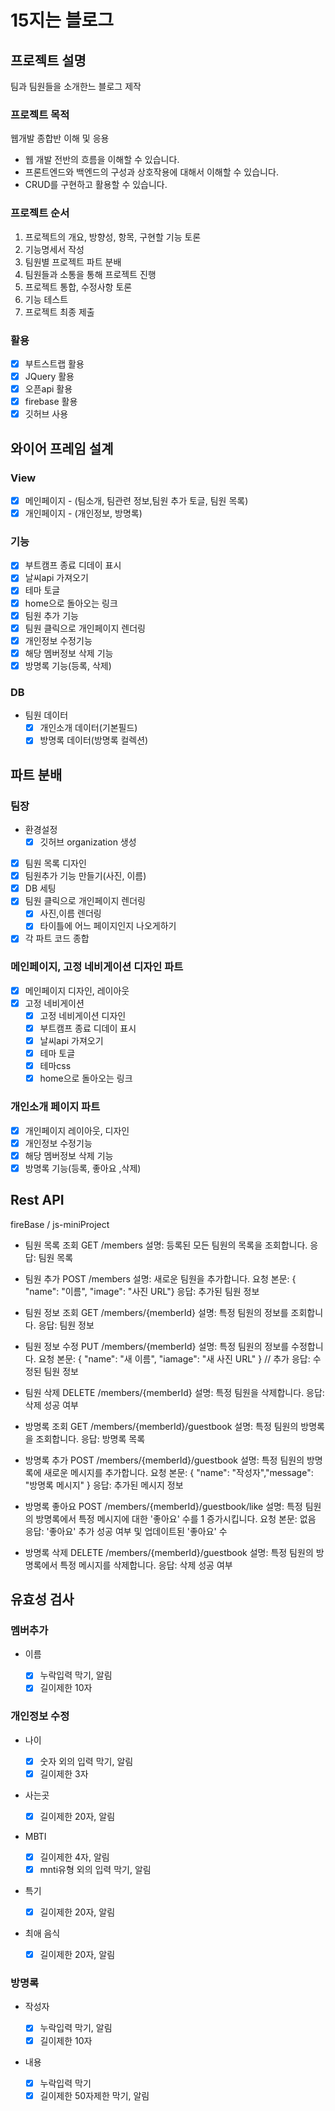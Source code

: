 # 15지는 블로그

## 프로젝트 설명

팀과 팀원들을 소개한느 블로그 제작

### 프로젝트 목적

웹개발 종합반 이해 및 응용

- 웹 개발 전반의 흐름을 이해할 수 있습니다.
- 프론트엔드와 백엔드의 구성과 상호작용에 대해서 이해할 수 있습니다.
- CRUD를 구현하고 활용할 수 있습니다.

### 프로젝트 순서

1. 프로젝트의 개요, 방향성, 항목, 구현할 기능 토론
2. 기능명세서 작성
3. 팀원별 프로젝트 파트 분배
4. 팀원들과 소통을 통해 프로젝트 진행
5. 프로젝트 통합, 수정사항 토론
6. 기능 테스트
7. 프로젝트 최종 제출

### 활용

- [x] 부트스트랩 활용
- [x] JQuery 활용
- [x] 오픈api 활용
- [x] firebase 활용
- [x] 깃허브 사용

## 와이어 프레임 설계

### View

- [x] 메인페이지 - (팀소개, 팀관련 정보,팀원 추가 토글, 팀원 목록)
- [x] 개인페이지 - (개인정보, 방명록)

### 기능

- [x] 부트캠프 종료 디데이 표시
- [x] 날씨api 가져오기
- [x] 테마 토글
- [x] home으로 돌아오는 링크
- [x] 팀원 추가 기능
- [x] 팀원 클릭으로 개인페이지 렌더링
- [x] 개인정보 수정기능
- [x] 해당 멤버정보 삭제 기능
- [x] 방명록 기능(등록, 삭제)

### DB

- 팀원 데이터
  - [x] 개인소개 데이터(기본필드)
  - [x] 방명록 데이터(방명록 컬렉션)

## 파트 분배

### 팀장

- 환경설정
  - [x] 깃허브 organization 생성
- [x] 팀원 목록 디자인
- [x] 팀원추가 기능 만들기(사진, 이름)
- [x] DB 세팅
- [x] 팀원 클릭으로 개인페이지 렌더링
  - [x] 사진,이름 렌더링
  - [x] 타이틀에 어느 페이지인지 나오게하기
- [x] 각 파트 코드 종합

### 메인페이지, 고정 네비게이션 디자인 파트

- [x] 메인페이지 디자인, 레이아웃
- [x] 고정 네비게이션
  - [x] 고정 네비게이션 디자인
  - [x] 부트캠프 종료 디데이 표시
  - [x] 날씨api 가져오기
  - [x] 테마 토글
  - [x] 테마css
  - [x] home으로 돌아오는 링크

### 개인소개 페이지 파트

- [x] 개인페이지 레이아웃, 디자인
- [x] 개인정보 수정기능
- [x] 해당 멤버정보 삭제 기능
- [x] 방명록 기능(등록, 좋아요 ,삭제)

## Rest API

fireBase / js-miniProject

- 팀원 목록 조회
  GET /members
  설명: 등록된 모든 팀원의 목록을 조회합니다.
  응답: 팀원 목록

- 팀원 추가
  POST /members
  설명: 새로운 팀원을 추가합니다.
  요청 본문: { "name": "이름", "image": "사진 URL"}
  응답: 추가된 팀원 정보

- 팀원 정보 조회
  GET /members/{memberId}
  설명: 특정 팀원의 정보를 조회합니다.
  응답: 팀원 정보

- 팀원 정보 수정
  PUT /members/{memberId}
  설명: 특정 팀원의 정보를 수정합니다.
  요청 본문: { "name": "새 이름", "iamage": "새 사진 URL" } // 추가
  응답: 수정된 팀원 정보

- 팀원 삭제
  DELETE /members/{memberId}
  설명: 특정 팀원을 삭제합니다.
  응답: 삭제 성공 여부

- 방명록 조회
  GET /members/{memberId}/guestbook
  설명: 특정 팀원의 방명록을 조회합니다.
  응답: 방명록 목록

- 방명록 추가
  POST /members/{memberId}/guestbook
  설명: 특정 팀원의 방명록에 새로운 메시지를 추가합니다.
  요청 본문: { "name": "작성자","message": "방명록 메시지" }
  응답: 추가된 메시지 정보

- 방명록 좋아요
  POST /members/{memberId}/guestbook/like
  설명: 특정 팀원의 방명록에서 특정 메시지에 대한 '좋아요' 수를 1 증가시킵니다.
  요청 본문: 없음
  응답: '좋아요' 추가 성공 여부 및 업데이트된 '좋아요' 수

- 방명록 삭제
  DELETE /members/{memberId}/guestbook
  설명: 특정 팀원의 방명록에서 특정 메시지를 삭제합니다.
  응답: 삭제 성공 여부

## 유효성 검사

### 멤버추가

- 이름

  - [x] 누락입력 막기, 알림
  - [x] 길이제한 10자

### 개인정보 수정

- 나이

  - [x] 숫자 외의 입력 막기, 알림
  - [x] 길이제한 3자

- 사는곳

  - [x] 길이제한 20자, 알림

- MBTI

  - [x] 길이제한 4자, 알림
  - [x] mnti유형 외의 입력 막기, 알림

- 특기

  - [x] 길이제한 20자, 알림

- 최애 음식

  - [x] 길이제한 20자, 알림

### 방명록

- 작성자

  - [x] 누락입력 막기, 알림
  - [x] 길이제한 10자

- 내용
  - [x] 누락입력 막기
  - [x] 길이제한 50자제한 막기, 알림
